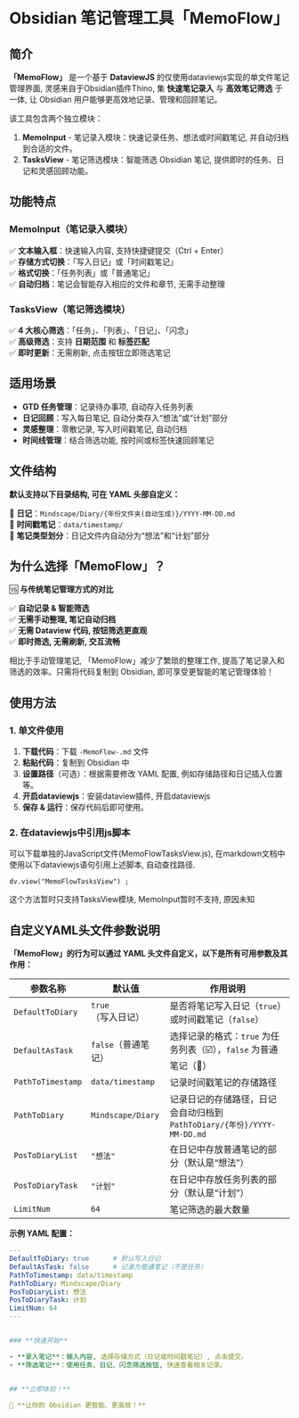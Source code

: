 # **Obsidian 笔记管理工具「MemoFlow」**

## **简介**

**「MemoFlow」** 是一个基于 **DataviewJS** 的仅使用dataviewjs实现的单文件笔记管理界面, 灵感来自于Obsidian插件Thino, 集 **快速笔记录入** 与 **高效笔记筛选** 于一体, 让 Obsidian 用户能够更高效地记录、管理和回顾笔记。

该工具包含两个独立模块：

1. **MemoInput** - 笔记录入模块：快速记录任务、想法或时间戳笔记, 并自动归档到合适的文件。
2. **TasksView** - 笔记筛选模块：智能筛选 Obsidian 笔记, 提供即时的任务、日记和灵感回顾功能。

## **功能特点**

### **MemoInput（笔记录入模块）**

✅ **文本输入框**：快速输入内容, 支持快捷键提交（Ctrl + Enter）  
✅ **存储方式切换**：「写入日记」或「时间戳笔记」  
✅ **格式切换**：「任务列表」或「普通笔记」  
✅ **自动归档**：笔记会智能存入相应的文件和章节, 无需手动整理  

### **TasksView（笔记筛选模块）**

✅ **4 大核心筛选**：「任务」、「列表」、「日记」、「闪念」  
✅ **高级筛选**：支持 **日期范围** 和 **标签匹配**  
✅ **即时更新**：无需刷新, 点击按钮立即筛选笔记  

## **适用场景**

- **GTD 任务管理**：记录待办事项, 自动存入任务列表  
- **日记回顾**：写入每日笔记, 自动分类存入“想法”或“计划”部分  
- **灵感整理**：零散记录, 写入时间戳笔记, 自动归档  
- **时间线管理**：结合筛选功能, 按时间或标签快速回顾笔记  

## **文件结构**

**默认支持以下目录结构, 可在 YAML 头部自定义：**

📁 **日记**：`Mindscape/Diary/{年份文件夹(自动生成)}/YYYY-MM-DD.md`  
📁 **时间戳笔记**：`data/timestamp/`  
📁 **笔记类型划分**：日记文件内自动分为“想法”和“计划”部分  

## **为什么选择「MemoFlow」？**

🆚 **与传统笔记管理方式的对比**

✅ **自动记录 & 智能筛选**  
✅ **无需手动整理, 笔记自动归档**  
✅ **无需 Dataview 代码, 按钮筛选更直观**  
✅ **即时筛选, 无需刷新, 交互流畅**  

相比于手动管理笔记, 「MemoFlow」减少了繁琐的整理工作, 提高了笔记录入和筛选的效率。只需将代码复制到 Obsidian, 即可享受更智能的笔记管理体验！

## **使用方法**

### **1. 单文件使用**

1. **下载代码**：下载 `-MemoFlow-.md` 文件
2. **粘贴代码**：复制到 Obsidian 中
3. **设置路径**（可选）：根据需要修改 YAML 配置, 例如存储路径和日记插入位置等。
4. **开启dataviewjs**：安装dataview插件, 开启dataviewjs
5. **保存 & 运行**：保存代码后即可使用。

### 2. **在dataviewjs中引用js脚本**
可以下载单独的JavaScript文件(MemoFlowTasksView.js), 在markdown文档中使用以下dataviewjs语句引用上述脚本, 自动查找路径. 
```dataviewjs 
dv.view("MemoFlowTasksView") ;
```
这个方法暂时只支持TasksView模块, MemoInput暂时不支持, 原因未知

## **自定义YAML头文件参数说明**

**「MemoFlow」的行为可以通过 YAML 头文件自定义，以下是所有可用参数及其作用：**

| 参数名称             | 默认值                  | 作用说明 |
|---------------------|----------------------|--------|
| `DefaultToDiary`   | `true`（写入日记）       | 是否将笔记写入日记（`true`）或时间戳笔记（`false`） |
| `DefaultAsTask`    | `false`（普通笔记）      | 选择记录的格式：`true` 为任务列表（☑️），`false` 为普通笔记（🔘） |
| `PathToTimestamp`  | `data/timestamp`     | 记录时间戳笔记的存储路径 |
| `PathToDiary`      | `Mindscape/Diary`    | 记录日记的存储路径，日记会自动归档到 `PathToDiary/{年份}/YYYY-MM-DD.md` |
| `PosToDiaryList`   | `"想法"`               | 在日记中存放普通笔记的部分（默认是“想法”） |
| `PosToDiaryTask`   | `"计划"`               | 在日记中存放任务列表的部分（默认是“计划”） |
| `LimitNum`         | `64`                 | 笔记筛选的最大数量 |

**示例 YAML 配置：**

```yaml
---
DefaultToDiary: true      # 默认写入日记
DefaultAsTask: false      # 记录为普通笔记（不是任务）
PathToTimestamp: data/timestamp
PathToDiary: Mindscape/Diary
PosToDiaryList: 想法
PosToDiaryTask: 计划
LimitNum: 64
---


### **快速开始**

- **录入笔记**：输入内容, 选择存储方式（日记或时间戳笔记）, 点击提交。
- **筛选笔记**：使用任务、日记、闪念筛选按钮, 快速查看相关记录。


## **立即体验！**

📌 **让你的 Obsidian 更智能、更高效！**


